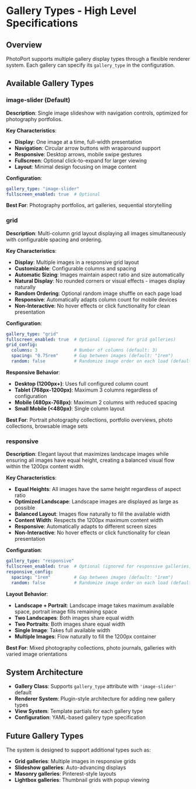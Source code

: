 # Gallery Types - High Level Specifications

## Overview

PhotoPort supports multiple gallery display types through a flexible renderer system. Each gallery can specify its `gallery_type` in the configuration.

## Available Gallery Types

### image-slider (Default)

**Description**: Single image slideshow with navigation controls, optimized for photography portfolios.

**Key Characteristics**:
- **Display**: One image at a time, full-width presentation
- **Navigation**: Circular arrow buttons with wraparound support  
- **Responsive**: Desktop arrows, mobile swipe gestures
- **Fullscreen**: Optional click-to-expand for larger viewing
- **Layout**: Minimal design focusing on image content

**Configuration**:
```yaml
gallery_type: "image-slider"
fullscreen_enabled: true  # Optional
```

**Best For**: Photography portfolios, art galleries, sequential storytelling

### grid

**Description**: Multi-column grid layout displaying all images simultaneously with configurable spacing and ordering.

**Key Characteristics**:
- **Display**: Multiple images in a responsive grid layout
- **Customizable**: Configurable columns and spacing
- **Automatic Sizing**: Images maintain aspect ratio and size automatically
- **Natural Display**: No rounded corners or visual effects - images display naturally
- **Random Ordering**: Optional random image shuffle on each page load
- **Responsive**: Automatically adapts column count for mobile devices
- **Non-Interactive**: No hover effects or click functionality for clean presentation

**Configuration**:
```yaml
gallery_type: "grid"
fullscreen_enabled: true  # Optional (ignored for grid galleries)
grid_config:
  columns: 3              # Number of columns (default: 3)
  spacing: "0.75rem"      # Gap between images (default: "1rem")
  random: false           # Randomize image order on each load (default: false)
```

**Responsive Behavior**:
- **Desktop (1200px+)**: Uses full configured column count
- **Tablet (768px-1200px)**: Maximum 3 columns regardless of configuration
- **Mobile (480px-768px)**: Maximum 2 columns with reduced spacing
- **Small Mobile (<480px)**: Single column layout

**Best For**: Portrait photography collections, portfolio overviews, photo collections, browsable image sets

### responsive

**Description**: Elegant layout that maximizes landscape images while ensuring all images have equal height, creating a balanced visual flow within the 1200px content width.

**Key Characteristics**:
- **Equal Heights**: All images have the same height regardless of aspect ratio
- **Optimized Landscape**: Landscape images are displayed as large as possible
- **Balanced Layout**: Images flow naturally to fill the available width
- **Content Width**: Respects the 1200px maximum content width
- **Responsive**: Automatically adapts to different screen sizes
- **Non-Interactive**: No hover effects or click functionality for clean presentation

**Configuration**:
```yaml
gallery_type: "responsive"
fullscreen_enabled: true  # Optional (ignored for responsive galleries)
responsive_config:
  spacing: "1rem"         # Gap between images (default: "1rem")
  random: false           # Randomize image order on each load (default: false)
```

**Layout Behavior**:
- **Landscape + Portrait**: Landscape image takes maximum available space, portrait image fills remaining space
- **Two Landscapes**: Both images share equal width
- **Two Portraits**: Both images share equal width
- **Single Image**: Takes full available width
- **Multiple Images**: Flow naturally to fill the 1200px container

**Best For**: Mixed photography collections, photo journals, galleries with varied image orientations

## System Architecture

- **Gallery Class**: Supports `gallery_type` attribute with `'image-slider'` default
- **Renderer System**: Plugin-style architecture for adding new gallery types
- **View System**: Template partials for each gallery type
- **Configuration**: YAML-based gallery type specification

## Future Gallery Types

The system is designed to support additional types such as:
- **Grid galleries**: Multiple images in responsive grids
- **Slideshow galleries**: Auto-advancing displays
- **Masonry galleries**: Pinterest-style layouts
- **Lightbox galleries**: Thumbnail grids with popup viewing